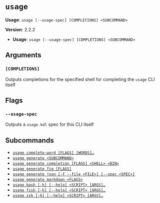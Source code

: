 # `usage`

**Usage**: `usage [--usage-spec] [COMPLETIONS] <SUBCOMMAND>`

**Version**: 2.2.2

- **Usage**: `usage [--usage-spec] [COMPLETIONS] <SUBCOMMAND>`

## Arguments

### `[COMPLETIONS]`

Outputs completions for the specified shell for completing the `usage` CLI itself

## Flags

### `--usage-spec`

Outputs a `usage.kdl` spec for this CLI itself

## Subcommands

- [`usage complete-word [FLAGS] [WORDS]…`](/cli/reference/complete-word.md)
- [`usage generate <SUBCOMMAND>`](/cli/reference/generate.md)
- [`usage generate completion [FLAGS] <SHELL> <BIN>`](/cli/reference/generate/completion.md)
- [`usage generate fig [FLAGS]`](/cli/reference/generate/fig.md)
- [`usage generate json [-f --file <FILE>] [--spec <SPEC>]`](/cli/reference/generate/json.md)
- [`usage generate markdown <FLAGS>`](/cli/reference/generate/markdown.md)
- [`usage bash [-h] [--help] <SCRIPT> [ARGS]…`](/cli/reference/bash.md)
- [`usage fish [-h] [--help] <SCRIPT> [ARGS]…`](/cli/reference/fish.md)
- [`usage zsh [-h] [--help] <SCRIPT> [ARGS]…`](/cli/reference/zsh.md)

